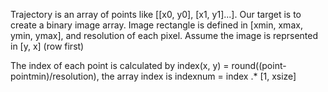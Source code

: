 
Trajectory is an array of points like [[x0, y0], [x1, y1]...]. Our target 
is to create a binary image array. Image rectangle is defined in [xmin, xmax,
ymin, ymax], and resolution of each pixel. Assume the image is reprsented
in [y, x] (row first)

The index of each point is calculated by 
index(x, y) = round((point-pointmin)/resolution),
the array index is indexnum = index .* [1, xsize] 